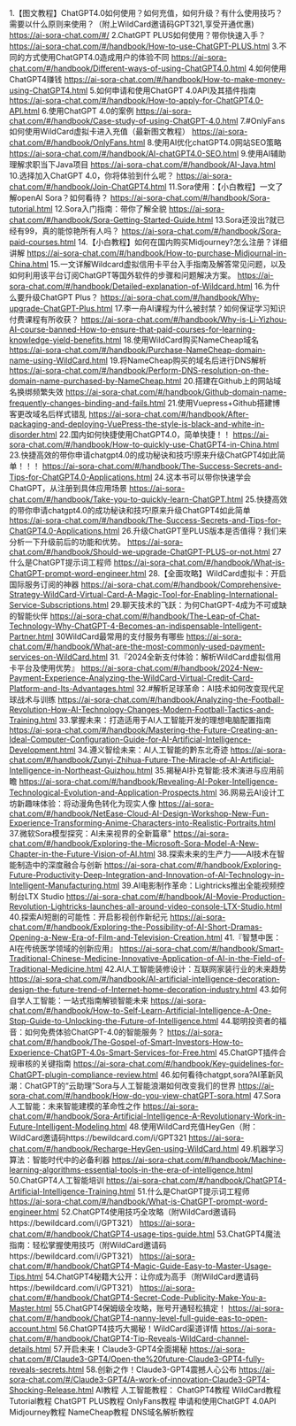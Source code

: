 1.【图文教程】ChatGPT4.0如何使用？如何充值，如何升级？有什么使用技巧？需要以什么原则来使用？（附上WildCard邀请码GPT321,享受开通优惠)
https://ai-sora-chat.com/#/
2.ChatGPT PLUS如何使用？带你快速入手？
https://ai-sora-chat.com/#/handbook/How-to-use-ChatGPT-PLUS.html
3.不同的方式使用ChatGPT4.0造成用户的体验不同
https://ai-sora-chat.com/#/handbook/Different-ways-of-using-ChatGPT4.0.html
4.如何使用ChatGPT4赚钱
https://ai-sora-chat.com/#/handbook/How-to-make-money-using-ChatGPT4.html
5.如何申请和使用ChatGPT 4.0API及其插件指南
https://ai-sora-chat.com/#/handbook/How-to-apply-for-ChatGPT4.0-API.html
6.使用ChatGPT 4.0的案例
https://ai-sora-chat.com/#/handbook/Case-study-of-using-ChatGPT-4.0.html
7.#OnlyFans 如何使用WildCard虚拟卡进入充值（最新图文教程）
https://ai-sora-chat.com/#/handbook/OnlyFans.html
8.使用AI优化chatGPT4.0网站SEO策略
https://ai-sora-chat.com/#/handbook/AI-chatGPT4.0-SEO.html
9.使用AI辅助理解求职当下Java项目
https://ai-sora-chat.com/#/handbook/AI-Java.html
10.选择加入ChatGPT 4.0，你将体验到什么呢？
https://ai-sora-chat.com/#/handbook/Join-ChatGPT4.html
11.Sora使用：【小白教程】一文了解openAI Sora？如何看待？
https://ai-sora-chat.com/#/handbook/Sora-tutorial.html
12.Sora入门指南：带你了解全貌
https://ai-sora-chat.com/#/handbook/Sora-Getting-Started-Guide.html
13.Sora还没出?就已经有99，真的能惊艳所有人吗？
https://ai-sora-chat.com/#/handbook/Sora-paid-courses.html
14.【小白教程】如何在国内购买Midjourney?怎么注册？详细讲解
https://ai-sora-chat.com/#/handbook/How-to-purchase-Midjournal-in-China.html
15.一文详解Wildcard虚拟信用卡平台入手指南及解答常见问题，以及如何利用该平台订阅ChatGPT等国外软件的步骤和问题解决方案。
https://ai-sora-chat.com/#/handbook/Detailed-explanation-of-Wildcard.html
16.为什么要升级ChatGPT Plus？
https://ai-sora-chat.com/#/handbook/Why-upgrade-ChatGPT-Plus.html
17.李一舟AI课程为什么被封禁？如何保证学习知识付费课程有所收获？
https://ai-sora-chat.com/#/handbook/Why-is-Li-Yizhou-AI-course-banned-How-to-ensure-that-paid-courses-for-learning-knowledge-yield-benefits.html
18.使用WildCard购买NameCheap域名
https://ai-sora-chat.com/#/handbook/Purchase-NameCheap-domain-name-using-WildCard.html
19.将NameCheap购买的域名后进行DNS解析
https://ai-sora-chat.com/#/handbook/Perform-DNS-resolution-on-the-domain-name-purchased-by-NameCheap.html
20.搭建在Github上的网站域名换绑频繁失效
https://ai-sora-chat.com/#/handbook/Github-domain-name-frequently-changes-binding-and-fails.html
21.使用Vuepress+Github搭建博客更改域名后样式错乱
https://ai-sora-chat.com/#/handbook/After-packaging-and-deploying-VuePress-the-style-is-black-and-white-in-disorder.html
22.国内如何快捷使用ChatGPT4.0，简单快捷！！
https://ai-sora-chat.com/#/handbook/How-to-quickly-use-ChatGPT4-in-China.html
23.快捷高效的带你申请chatgpt4.0的成功秘诀和技巧!原来升级ChatGPT4如此简单！！！
https://ai-sora-chat.com/#/handbook/The-Success-Secrets-and-Tips-for-ChatGPT4.0-Applications.html
24.这本书可以带你快速学会ChatGPT，从注册到具体应用场景
https://ai-sora-chat.com/#/handbook/Take-you-to-quickly-learn-ChatGPT.html
25.快捷高效的带你申请chatgpt4.0的成功秘诀和技巧!原来升级ChatGPT4如此简单
https://ai-sora-chat.com/#/handbook/The-Success-Secrets-and-Tips-for-ChatGPT4.0-Applications.html
26.升级ChatGPT至PLUS版本是否值得？我们来分析一下升级前后的功能和优势。
https://ai-sora-chat.com/#/handbook/Should-we-upgrade-ChatGPT-PLUS-or-not.html
27什么是ChatGPT提示词工程师
https://ai-sora-chat.com/#/handbook/What-is-ChatGPT-prompt-word-engineer.html
28.【全面攻略】WildCard虚拟卡：开启国际服务订阅的神器
https://ai-sora-chat.com/#/handbook/Comprehensive-Strategy-WildCard-Virtual-Card-A-Magic-Tool-for-Enabling-International-Service-Subscriptions.html
29.聊天技术的飞跃：为何ChatGPT-4成为不可或缺的智能伙伴
https://ai-sora-chat.com/#/handbook/The-Leap-of-Chat-Technology-Why-ChatGPT-4-Becomes-an-indispensable-Intelligent-Partner.html
30WildCard最常用的支付服务有哪些
https://ai-sora-chat.com/#/handbook/What-are-the-most-commonly-used-payment-services-on-WildCard.html
31.『2024全新支付体验：解析WildCard虚拟信用卡平台及使用优势』
https://ai-sora-chat.com/#/handbook/2024-New-Payment-Experience-Analyzing-the-WildCard-Virtual-Credit-Card-Platform-and-Its-Advantages.html
32.#解析足球革命：AI技术如何改变现代足球战术与训练
https://ai-sora-chat.com/#/handbook/Analyzing-the-Football-Revolution-How-AI-Technology-Changes-Modern-Football-Tactics-and-Training.html
33.掌握未来：打造适用于AI人工智能开发的理想电脑配置指南
https://ai-sora-chat.com/#/handbook/Mastering-the-Future-Creating-an-Ideal-Computer-Configuration-Guide-for-AI-Artificial-Intelligence-Development.html
34.遵义智绘未来：AI人工智能的黔东北奇迹
https://ai-sora-chat.com/#/handbook/Zunyi-Zhihua-Future-The-Miracle-of-AI-Artificial-Intelligence-in-Northeast-Guizhou.html
35.揭秘AI扑克智能:技术演进与应用前瞻
https://ai-sora-chat.com/#/handbook/Revealing-AI-Poker-Intelligence-Technological-Evolution-and-Application-Prospects.html
36.网易云AI设计工坊新趣味体验：将动漫角色转化为现实人像
https://ai-sora-chat.com/#/handbook/NetEase-Cloud-AI-Design-Workshop-New-Fun-Experience-Transforming-Anime-Characters-into-Realistic-Portraits.html
37.微软Sora模型探究：AI未来视界的全新篇章"
https://ai-sora-chat.com/#/handbook/Exploring-the-Microsoft-Sora-Model-A-New-Chapter-in-the-Future-Vision-of-AI.html
38.探索未来的生产力——AI技术在智能制造中的深度融合与创新
https://ai-sora-chat.com/#/handbook/Exploring-Future-Productivity-Deep-Integration-and-Innovation-of-AI-Technology-in-Intelligent-Manufacturing.html
39.AI电影制作革命：Lightricks推出全能视频控制台LTX Studio
https://ai-sora-chat.com/#/handbook/AI-Movie-Production-Revolution-Lightricks-launches-all-around-video-console-LTX-Studio.html
40.探索AI短剧的可能性：开启影视创作新纪元
https://ai-sora-chat.com/#/handbook/Exploring-the-Possibility-of-AI-Short-Dramas-Opening-a-New-Era-of-Film-and-Television-Creation.html
41.『智慧中医：AI在传统医学领域的创新应用』
https://ai-sora-chat.com/#/handbook/Smart-Traditional-Chinese-Medicine-Innovative-Application-of-AI-in-the-Field-of-Traditional-Medicine.html
42.AI人工智能装修设计：互联网家装行业的未来趋势
https://ai-sora-chat.com/#/handbook/AI-artificial-intelligence-decoration-design-the-future-trend-of-Internet-home-decoration-industry.html
43.如何自学人工智能：一站式指南解锁智能未来
https://ai-sora-chat.com/#/handbook/How-to-Self-Learn-Artificial-Intelligence-A-One-Stop-Guide-to-Unlocking-the-Future-of-Intelligence.html
44.聪明投资者的福音：如何免费体验ChatGPT-4.0的智能服务？
https://ai-sora-chat.com/#/handbook/The-Gospel-of-Smart-Investors-How-to-Experience-ChatGPT-4.0s-Smart-Services-for-Free.html
45.ChatGPT插件合规审核的关键指南
https://ai-sora-chat.com/#/handbook/Key-guidelines-for-ChatGPT-plugin-compliance-review.html
46.如何看待chatgpt,sora?AI革新风潮：ChatGPT的“云助理”Sora与人工智能浪潮如何改变我们的世界
https://ai-sora-chat.com/#/handbook/How-do-you-view-chatGPT-sora.html
47.Sora人工智能：未来智能建模的革命性之作
https://ai-sora-chat.com/#/handbook/Sora-Artificial-Intelligence-A-Revolutionary-Work-in-Future-Intelligent-Modeling.html
48.使用WildCard充值HeyGen（附：WildCard邀请码https://bewildcard.com/i/GPT321
https://ai-sora-chat.com/#/handbook/Recharge-HeyGen-using-WildCard.html
49.机器学习算法：智能时代中的必备利器
https://ai-sora-chat.com/#/handbook/Machine-learning-algorithms-essential-tools-in-the-era-of-intelligence.html
50.ChatGPT4人工智能培训
https://ai-sora-chat.com/#/handbook/ChatGPT4-Artificial-Intelligence-Training.html
51.什么是ChatGPT提示词工程师
https://ai-sora-chat.com/#/handbook/What-is-ChatGPT-prompt-word-engineer.html
52.ChatGPT4使用技巧全攻略（附WildCard邀请码https://bewildcard.com/i/GPT321）
https://ai-sora-chat.com/#/handbook/ChatGPT4-usage-tips-guide.html
53.ChatGPT4魔法指南：轻松掌握使用技巧（附WildCard邀请码https://bewildcard.com/i/GPT321）
https://ai-sora-chat.com/#/handbook/ChatGPT4-Magic-Guide-Easy-to-Master-Usage-Tips.html
54.ChatGPT4秘籍大公开：让你成为高手（附WildCard邀请码https://bewildcard.com/i/GPT321）
https://ai-sora-chat.com/#/handbook/ChatGPT4-Secret-Code-Publicity-Make-You-a-Master.html
55.ChatGPT4保姆级全攻略，账号开通轻松搞定！
https://ai-sora-chat.com/#/handbook/ChatGPT4-nanny-level-full-guide-eas-to-open-account.html
56.ChatGPT4技巧大揭秘！WildCard渠道详情
https://ai-sora-chat.com/#/handbook/ChatGPT4-Tip-Reveals-WildCard-channel-details.html
57.开启未来！Claude3-GPT4全面揭秘
https://ai-sora-chat.com/#/Claude3-GPT4/Open-the%20future-Claude3-GPT4-fully-reveals-secrets.html
58.创新之作！Claude3-GPT4震撼人心公布
https://ai-sora-chat.com/#/Claude3-GPT4/A-work-of-innovation-Claude3-GPT4-Shocking-Release.html
AI教程
人工智能教程：
ChatGPT4教程
WildCard教程
Tutorial教程
ChatGPT PLUS教程
OnlyFans教程
申请和使用ChatGPT 4.0API
Midjourney教程
NameCheap教程
DNS域名解析教程

